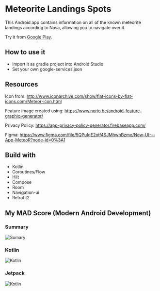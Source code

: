 # Meteorite Landings Spots

This Android app contains information on all of the known meteorite landings according to Nasa,
allowing you to navigate over it.

Try it
from [Google Play](https://play.google.com/store/apps/details?id=com.antonio.samir.meteoritelandingsspots).

## How to use it

* Import it as gradle project into Android Studio
* Set your own google-services.json

## Resources

Icon from:
http://www.iconarchive.com/show/flat-icons-by-flat-icons.com/Meteor-icon.html

Feature image created using:
https://www.norio.be/android-feature-graphic-generator/

Privacy Policy:
https://app-privacy-policy-generator.firebaseapp.com/

Figma:
https://www.figma.com/file/5QPuIqE2otf4SJMhwnBzmo/New-UI---App-MeteoR?node-id=0%3A1

## Build with

- Kotlin
- Coroutines/Flow
- Hilt
- Compose
- Room
- Navigation-ui
- Retrofit2

## My MAD Score (Modern Android Development)

### Summary

![Sumary](https://raw.githubusercontent.com/samirma/MeteoriteLandings/master/madscore/summary.png)

### Kotlin

![Kotlin](https://raw.githubusercontent.com/samirma/MeteoriteLandings/master/madscore/kotlin.png)

### Jetpack

![Kotlin](https://raw.githubusercontent.com/samirma/MeteoriteLandings/master/madscore/jetpack.png)
